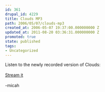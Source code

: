 ```yaml
---
id: 361
drupal_id: 4229
title: Clouds MP3
path: 2006/05/07/clouds-mp3
created_at: 2006-05-07 19:37:00.000000000 Z
updated_at: 2011-08-20 03:36:31.000000000 Z
promoted: true
state: published
tags:
- Uncategorized
---
```

Listen to the newly recorded version of Clouds:<br /><a href="http://www.reddingbrothers.com/sound/stream/clouds.m3u"><br />Stream it</a><br /><br />-micah
